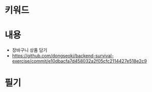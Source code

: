 # 키워드

# 내용

- 장바구니 상품 담기
- https://github.com/dongseoki/backend-survival-exercise/commit/e10dbacfa7d458032a2f05cfc2114427e518e2c9

# 필기
